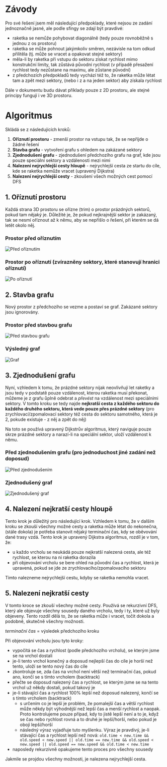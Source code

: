 # Závody

Pro své řešení jsem měl následující předpoklady, které nejsou ze zadání jednoznačně jasné, ale podle sfingy se zdají být pravdivé:
- raketka se nemůže pohybovat diagonálně (tedy pouze rovnoběžně s jednou z os prostoru)
- raketka se může pohnout jakýmkoliv směren, nezávisle na tom odkud přilitěla (tj. může se vracet a opakovat stejné sektory)
- měla-li by raketka při vstupu do sektoru získat rychlost mimo konstrukční limity, tak zůstává původní rychlost (v případě přesažení rychlost tedy nezůstane na maximu, ale zůstane původní)
- z předchozích předpokladů tedy vychází též to, že raketka může létat tam a zpět mezi sektory, (nebo i z a na jeden sektor) aby získala rychlost

Dále v dokumentu budu dávat příklady pouze z 2D prostoru, ale stejné principy fungují i ve 3D prostoru.

# Algoritmus

Skládá se z následujících kroků:
1. **Oříznutí prostoru** - zmenší prostor na vstupu tak, že se nepříjde o žádné řešení
2. **Stavba grafu** - vytvoření grafu s ohledem na zakázané sektory
3. **Zjednodušení grafu** - zjednodušení předchozího grafu na graf, kde jsou pouze speciální sektory a vzdálenosti mezi nimi
4. **Nalezení nejrychlejší cesty hloupě** - nejrychlejší cesta ze startu do cíle, kde se raketka nemůže vracet (upravený Dijkstra)
5. **Nalezení nejrychlejší cesty** - zkoušení všech možných cest pomocí DFS

## 1. Oříznutí prostoru

Každá strana 3D prostoru se ořízne (trim) o prostor prázdných sektorů, pokud tam nějaký je. Důležité je, že pokud nejkrajnější sektor je zakázaný, tak se nesmí oříznout až k němu, aby se nepřišlo o řešení, při kterém se dá letět okolo něj.

### Prostor před oříznutím
![Před oříznutím](popis-res/pre_trim.svg)  
### Prostor po oříznutí (zvírazněny sektory, které stanovují hranici oříznutí)
![Po oříznutí](popis-res/post_trim.svg)

## 2. Stavba grafu

Nový prostor z předchozího se vezme a postaví se graf. Zakázané sektory jsou ignorovány.

### Prostor před stavbou grafu
![Před stavbou grafu](popis-res/pre_graph.svg)

### Výsledný graf
![Graf](popis-res/post_graph.svg)

## 3. Zjednodušení grafu

Nyní, vzhledem k tomu, že prázdné sektory nijak neovlivňují let raketky a jsou tedy v podstatě pouze vzdálenost, kterou raketka musí překonat, můžeme je z grafu ůplně odebrat a _převést_ na vzdálenost mezi speciálními sektory.
V tomto kroku se tedy najde **nejkratší cesta z každého sektoru do každého druhého sektoru, která vede pouze přes prázdné sektory** (pro zrychlovací/zpomalovací sektory též cesta do sektoru samotného, která je 2, pokude existuje - z něj a zpět do něj)

Na toto se používá upravený Dijkstrův algoritmus, který naviguje pouze skrze prázdné sektory a narazí-li na speciální sektor, uloží vzdálenost k němu.

### Před zjednodušením grafu (pro jednoduchost jiné zadání než doposud)

![Před zjednodušením](popis-res/pre_graph_simplified.svg)

### Zjednodušený graf

![Zjednodušený graf](popis-res/post_graph_simplified.svg)

## 4. Nalezení nejkratší cesty hloupě

Tento krok je důležitý pro následující krok.
Vzhledem k tomu, že v dalším kroku se zkouší všechny možné cesty a raketka může létat do nekonečna, (stále dokola) je potřeba stanovit nějaký terminační čas, kdy se oběvování dané trasy vzdá.
Tento krok je upravený Dijkstra algoritmus, rozdíl je v tom, že:
- u každo vrcholu se neukádá pouze nejkratší nalezená cesta, ale též rychlost, se kterou na ni raketka dorazila
- při objevování vrcholu se bere ohled na původní čas a rychlost, která je upravená, pokud se jde ze zrychlovacího/zpomalovacího sektoru

Tímto nalezneme nejrychlejší cestu, kdyby se raketka nemohla vracet.

## 5. Nalezení nejkratší cesty

V tomto kroce se zkouší všechny možné cesty.
Používá se rekurzivní DFS, který ale objevuje všechny sousedy daného vrcholu, tedy i ty, které už byly objeveny.
Tento rozdíl dělá to, že se raketka může i vracet, točit dokola a podobně, skutečně všechny možnosti.

_terminační čas_ = výsledek předchozího kroku

Při objevování vrcholu jsou tyto kroky:
- vypočítá se čas a rychlost (podle předchozího vrcholu), se kterým jsme se na vrchol dostali
- je-li tento vrchol konečný a doposud nejlepší čas do cíle je horší než tento, uloží se tento nový čas do cíle
- zkontroluje se, zda čas na vrchol není větší než terminační čas, pokud ano, končí se s tímto vrcholem (backtrack)
- přečte se doposud nalezený čas a rychlost, se kterým jsme se na tento vrchol už někdy dostali, pokud takový je
- je-li stávající čas a rychlost 100% lepší než doposud nalezený, končí se s tímto vrcholem (backtrack)
  - s určením co je lepší je problém, že pomalejší čas a větší rychlost může někdy být výhodnější než lepší čas a menší rychlost a naopak. Proto kontrolujeme pouze případ, kdy to jistě lepší není a to je, když se čas nebo rychlost rovná a to druhé je lepší/horší, nebo pokud je obojí lepší/horší
  - následný výraz vyjadřuje tuto myšlenku. Výraz je pravdivý, je-li stávající čas a rychlost lepší než nová: `old.time < new.time && old.speed < new.speed || old.time == new.time && old.speed < new.speed || old.speed == new.speed && old.time < new.time`
- naposledy rekurzivně opakujeme tento proces pro všechny sousedy

Jakmile se projdou všechny možnosti, je nalezena nejrychlejší cesta.